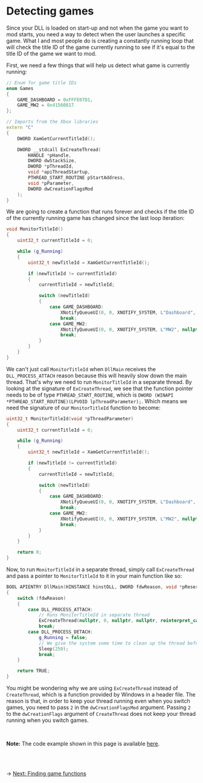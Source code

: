 # Detecting games

Since your DLL is loaded on start-up and not when the game you want to mod starts, you need a way to detect when the user launches a specific game.
What I and most people do is creating a constantly running loop that will check the title ID of the game currently running to see if it's equal to the title ID of the game we want to mod.

First, we need a few things that will help us detect what game is currently running:

```C++
// Enum for game title IDs
enum Games
{
    GAME_DASHBOARD = 0xFFFE07D1,
    GAME_MW2 = 0x41560817
};

// Imports from the Xbox libraries
extern "C"
{
    DWORD XamGetCurrentTitleId();

    DWORD __stdcall ExCreateThread(
        HANDLE *pHandle,
        DWORD dwStackSize,
        DWORD *pThreadId,
        void *apiThreadStartup,
        PTHREAD_START_ROUTINE pStartAddress,
        void *pParameter,
        DWORD dwCreationFlagsMod
    );
}
```

We are going to create a function that runs forever and checks if the title ID of the currently running game has changed since the last loop iteration:

```C++
void MonitorTitleId()
{
    uint32_t currentTitleId = 0;

    while (g_Running)
    {
        uint32_t newTitleId = XamGetCurrentTitleId();

        if (newTitleId != currentTitleId)
        {
            currentTitleId = newTitleId;

            switch (newTitleId)
            {
                case GAME_DASHBOARD:
                    XNotifyQueueUI(0, 0, XNOTIFY_SYSTEM, L"Dashboard", nullptr);
                    break;
                case GAME_MW2:
                    XNotifyQueueUI(0, 0, XNOTIFY_SYSTEM, L"MW2", nullptr);
                    break;
            }
        }
    }
}
```

We can't just call `MonitorTitleId` when `DllMain` receives the `DLL_PROCESS_ATTACH` reason because this will heavily slow down the main thread. That's why we need to run `MonitorTitleId` in a separate thread.
By looking at the signature of `ExCreateThread`, we see that the function pointer needs to be of type `PTHREAD_START_ROUTINE`, which is `DWORD (WINAPI *PTHREAD_START_ROUTINE)(LPVOID lpThreadParameter);`. Which means we need the signature of our `MonitorTitleId` function to become:

```C++
uint32_t MonitorTitleId(void *pThreadParameter)
{
    uint32_t currentTitleId = 0;

    while (g_Running)
    {
        uint32_t newTitleId = XamGetCurrentTitleId();

        if (newTitleId != currentTitleId)
        {
            currentTitleId = newTitleId;

            switch (newTitleId)
            {
                case GAME_DASHBOARD:
                    XNotifyQueueUI(0, 0, XNOTIFY_SYSTEM, L"Dashboard", nullptr);
                    break;
                case GAME_MW2:
                    XNotifyQueueUI(0, 0, XNOTIFY_SYSTEM, L"MW2", nullptr);
                    break;
            }
        }
    }

    return 0;
}
```

Now, to run `MonitorTitleId` in a separate thread, simply call `ExCreateThread` and pass a pointer to `MonitorTitleId` to it in your main function like so:

```C++
BOOL APIENTRY DllMain(HINSTANCE hinstDLL, DWORD fdwReason, void *pReserved)
{
    switch (fdwReason)
    {
        case DLL_PROCESS_ATTACH:
            // Runs MonitorTitleId in separate thread
            ExCreateThread(nullptr, 0, nullptr, nullptr, reinterpret_cast<PTHREAD_START_ROUTINE>(MonitorTitleId), nullptr, 2);
            break;
        case DLL_PROCESS_DETACH:
            g_Running = false;
            // We give the system some time to clean up the thread before exiting
            Sleep(250);
            break;
    }

    return TRUE;
}
```

You might be wondering why we are using `ExCreateThread` instead of `CreateThread`, which is a function provided by Windows in a header file. The reason is that, in order to keep your thread running even when you switch games, you need to pass `2` in the `dwCreationFlagsMod` argument. Passing `2` to the `dwCreationFlags` argument of `CreateThread` does not keep your thread running when you switch games.

<br/>

**Note:** The code example shown in this page is available [here](detecting-games.cpp).

<br/><br/>

&rarr; [Next: Finding game functions](../finding-functions.md)

